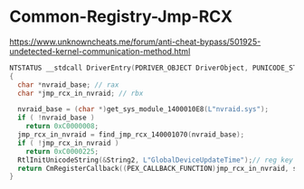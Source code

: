 # Common-Registry-Jmp-RCX
https://www.unknowncheats.me/forum/anti-cheat-bypass/501925-undetected-kernel-communication-method.html

```C++
NTSTATUS __stdcall DriverEntry(PDRIVER_OBJECT DriverObject, PUNICODE_STRING RegistryPath)
{
  char *nvraid_base; // rax
  char *jmp_rcx_in_nvraid; // rbx

  nvraid_base = (char *)get_sys_module_1400010E8(L"nvraid.sys");
  if ( !nvraid_base )
    return 0xC0000008;
  jmp_rcx_in_nvraid = find_jmp_rcx_140001070(nvraid_base);
  if ( !jmp_rcx_in_nvraid )
    return 0xC0000225;
  RtlInitUnicodeString(&String2, L"GlobalDeviceUpdateTime");// reg key
  return CmRegisterCallback((PEX_CALLBACK_FUNCTION)jmp_rcx_in_nvraid, sub_1400011E0, stru_140003000);
}
```
